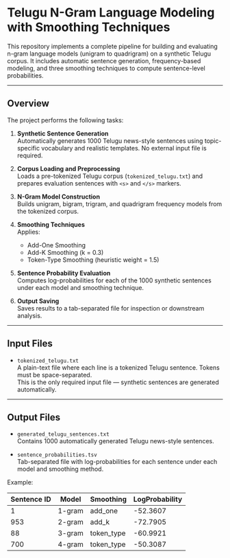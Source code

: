 # Telugu N-Gram Language Modeling with Smoothing Techniques

This repository implements a complete pipeline for building and evaluating n-gram language models (unigram to quadrigram) on a synthetic Telugu corpus. It includes automatic sentence generation, frequency-based modeling, and three smoothing techniques to compute sentence-level probabilities.

---

## Overview

The project performs the following tasks:

1. **Synthetic Sentence Generation**  
   Automatically generates 1000 Telugu news-style sentences using topic-specific vocabulary and realistic templates. No external input file is required.

2. **Corpus Loading and Preprocessing**  
   Loads a pre-tokenized Telugu corpus (`tokenized_telugu.txt`) and prepares evaluation sentences with `<s>` and `</s>` markers.

3. **N-Gram Model Construction**  
   Builds unigram, bigram, trigram, and quadrigram frequency models from the tokenized corpus.

4. **Smoothing Techniques**  
   Applies:
   - Add-One Smoothing  
   - Add-K Smoothing (k = 0.3)  
   - Token-Type Smoothing (heuristic weight = 1.5)

5. **Sentence Probability Evaluation**  
   Computes log-probabilities for each of the 1000 synthetic sentences under each model and smoothing technique.

6. **Output Saving**  
   Saves results to a tab-separated file for inspection or downstream analysis.

---

## Input Files

- `tokenized_telugu.txt`  
  A plain-text file where each line is a tokenized Telugu sentence. Tokens must be space-separated.  
  This is the only required input file — synthetic sentences are generated automatically.

---

## Output Files

- `generated_telugu_sentences.txt`  
  Contains 1000 automatically generated Telugu news-style sentences.

- `sentence_probabilities.tsv`  
  Tab-separated file with log-probabilities for each sentence under each model and smoothing method.

Example:

| Sentence ID | Model | Smoothing | LogProbability |
|----------|----------|----------|-----------------|
| 1	| 1-gram	| add_one	| -52.3607   |
|953	| 2-gram	| add_k	| -72.7905 |
| 88	| 3-gram	| token_type	| -60.9921 |
| 700 |	4-gram	| token_type	| -50.3087 |



